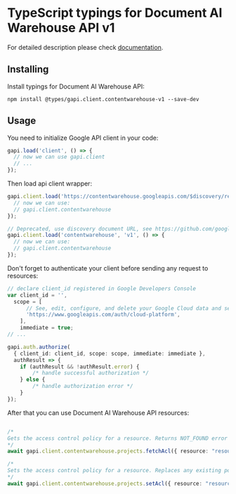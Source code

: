 # TypeScript typings for Document AI Warehouse API v1


For detailed description please check [documentation](https://cloud.google.com/document-warehouse).

## Installing

Install typings for Document AI Warehouse API:

```
npm install @types/gapi.client.contentwarehouse-v1 --save-dev
```

## Usage

You need to initialize Google API client in your code:

```typescript
gapi.load('client', () => {
  // now we can use gapi.client
  // ...
});
```

Then load api client wrapper:

```typescript
gapi.client.load('https://contentwarehouse.googleapis.com/$discovery/rest?version=v1', () => {
  // now we can use:
  // gapi.client.contentwarehouse
});
```

```typescript
// Deprecated, use discovery document URL, see https://github.com/google/google-api-javascript-client/blob/master/docs/reference.md#----gapiclientloadname----version----callback--
gapi.client.load('contentwarehouse', 'v1', () => {
  // now we can use:
  // gapi.client.contentwarehouse
});
```

Don't forget to authenticate your client before sending any request to resources:

```typescript
// declare client_id registered in Google Developers Console
var client_id = '',
  scope = [
      // See, edit, configure, and delete your Google Cloud data and see the email address for your Google Account.
      'https://www.googleapis.com/auth/cloud-platform',
    ],
    immediate = true;
// ...

gapi.auth.authorize(
  { client_id: client_id, scope: scope, immediate: immediate },
  authResult => {
    if (authResult && !authResult.error) {
        /* handle successful authorization */
    } else {
        /* handle authorization error */
    }
});
```

After that you can use Document AI Warehouse API resources: <!-- TODO: make this work for multiple namespaces -->

```typescript

/*
Gets the access control policy for a resource. Returns NOT_FOUND error if the resource does not exist. Returns an empty policy if the resource exists but does not have a policy set.
*/
await gapi.client.contentwarehouse.projects.fetchAcl({ resource: "resource",  });

/*
Sets the access control policy for a resource. Replaces any existing policy. You can set ACL with condition for projects only. Supported operators are: `=`, `!=`, `<`, `<=`, `>`, and `>=` where the left of the operator is `DocumentSchemaId` or property name and the right of the operator is a number or a quoted string. You must escape backslash (\\) and quote (\") characters. Boolean expressions (AND/OR) are supported up to 3 levels of nesting (for example, "((A AND B AND C) OR D) AND E"), a maximum of 10 comparisons are allowed in the expression. The expression must be < 6000 bytes in length. Sample condition: `"DocumentSchemaId = \"some schema id\" " OR SchemaId.floatPropertyName >= 10`
*/
await gapi.client.contentwarehouse.projects.setAcl({ resource: "resource",  });
```
